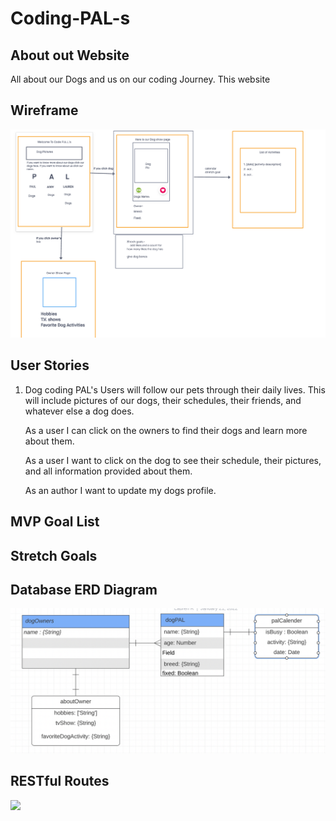 # Coding-PAL-s
## About out Website
All about our Dogs and us on our coding Journey. This website 

## Wireframe
![](pictures/wireFrameCodingPal.png)

## User Stories
1. Dog coding PAL's
    Users will follow our pets through their daily lives. This will include pictures of our dogs, their schedules, their friends, and whatever else a dog does. 

    As a user I can click on the owners to find their dogs and learn more about them. 

    As a user I want to click on the dog to see their schedule, their pictures, and all information provided about them. 

    As an author I want to update my dogs profile.  

## MVP Goal List

## Stretch Goals

## Database ERD Diagram
![](pictures/ERD-Diagram.png)

## RESTful Routes
<img src="pictures/Code-PAL-Route-Table.png" width='300'/>

